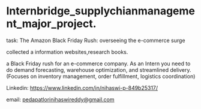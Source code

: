 # Internbridge_supplychianmanagement_major_project.
task: The Amazon Black Friday Rush: overseeing the e-commerce surge

 collected a information websites,research books.
 
 a Black Friday rush for an e-commerce company. As an Intern you need
to do demand forecasting, warehouse optimization, and streamlined delivery. (Focuses
on inventory management, order fulfillment, logistics coordination)

Linkedin: https://www.linkedin.com/in/nihaswi-p-849b25317/

email: pedapatlorinihaswireddy@gmail.com

 
